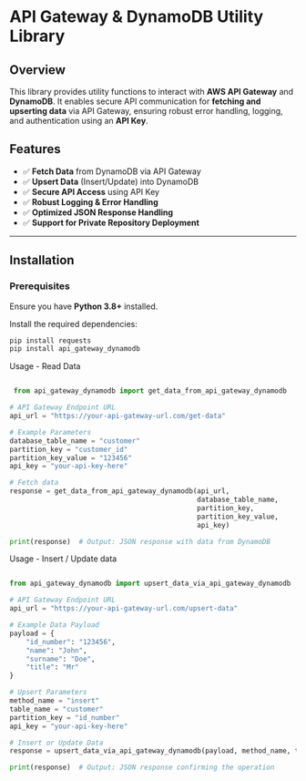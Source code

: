 # API Gateway & DynamoDB Utility Library

## Overview  
This library provides utility functions to interact with **AWS API Gateway** and **DynamoDB**. It enables secure API communication for **fetching and upserting data** via API Gateway, ensuring robust error handling, logging, and authentication using an **API Key**.

## Features  
- ✅ **Fetch Data** from DynamoDB via API Gateway  
- ✅ **Upsert Data** (Insert/Update) into DynamoDB  
- ✅ **Secure API Access** using API Key  
- ✅ **Robust Logging & Error Handling**  
- ✅ **Optimized JSON Response Handling**  
- ✅ **Support for Private Repository Deployment**  

---

## Installation  

### **Prerequisites**
Ensure you have **Python 3.8+** installed.

Install the required dependencies:
```bash
pip install requests
pip install api_gateway_dynamodb 
```

Usage - Read Data

```python

 from api_gateway_dynamodb import get_data_from_api_gateway_dynamodb

# API Gateway Endpoint URL
api_url = "https://your-api-gateway-url.com/get-data"

# Example Parameters
database_table_name = "customer"
partition_key = "customer_id"
partition_key_value = "123456"
api_key = "your-api-key-here"

# Fetch data
response = get_data_from_api_gateway_dynamodb(api_url, 
                                              database_table_name, 
                                              partition_key, 
                                              partition_key_value, 
                                              api_key)

print(response)  # Output: JSON response with data from DynamoDB
```
Usage - Insert / Update data

```python

from api_gateway_dynamodb import upsert_data_via_api_gateway_dynamodb

# API Gateway Endpoint URL
api_url = "https://your-api-gateway-url.com/upsert-data"

# Example Data Payload
payload = {
    "id_number": "123456",
    "name": "John",
    "surname": "Doe",
    "title": "Mr"
}

# Upsert Parameters
method_name = "insert"
table_name = "customer"
partition_key = "id_number"
api_key = "your-api-key-here"

# Insert or Update Data
response = upsert_data_via_api_gateway_dynamodb(payload, method_name, table_name, partition_key, api_key, api_url)

print(response)  # Output: JSON response confirming the operation


```